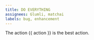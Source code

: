 ```yaml
---
title: DO EVERYTHING
assignees: Glumli, matchai
labels: bug, enhancement
---
```

The action {{ action }} is the best action.